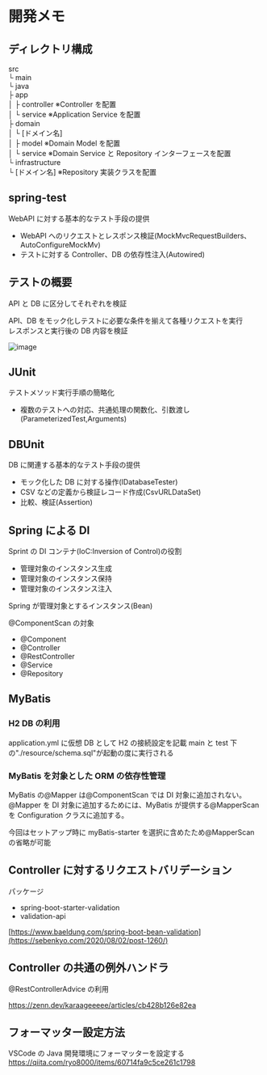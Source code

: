 # 開発メモ

## ディレクトリ構成

src  
└ main  
 └ java  
 ├ app  
 │ ├ controller ※Controller を配置  
 │ └ service ※Application Service を配置  
 ├ domain  
 │ └ [ドメイン名]  
 │ ├ model ※Domain Model を配置  
 │ └ service ※Domain Service と Repository インターフェースを配置  
 └ infrastructure  
 └ [ドメイン名] ※Repository 実装クラスを配置

## spring-test

WebAPI に対する基本的なテスト手段の提供

- WebAPI へのリクエストとレスポンス検証(MockMvcRequestBuilders、AutoConfigureMockMv)
- テストに対する Controller、DB の依存性注入(Autowired)

## テストの概要

API と DB に区分してそれぞれを検証

API、DB をモック化しテストに必要な条件を揃えて各種リクエストを実行  
レスポンスと実行後の DB 内容を検証

![image](https://github.com/naitoyuma7110/chatappTddSpring/assets/128150297/4669c9e1-dbb6-449a-bc3f-8724caede421)

## JUnit

テストメソッド実行手順の簡略化

- 複数のテストへの対応、共通処理の関数化、引数渡し(ParameterizedTest,Arguments)

## DBUnit

DB に関連する基本的なテスト手段の提供

- モック化した DB に対する操作(IDatabaseTester)
- CSV などの定義から検証レコード作成(CsvURLDataSet)
- 比較、検証(Assertion)

## Spring による DI

Sprint の DI コンテナ(IoC:Inversion of Control)の役割

- 管理対象のインスタンス生成
- 管理対象のインスタンス保持
- 管理対象のインスタンス注入

Spring が管理対象とするインスタンス(Bean)

@ComponentScan の対象

- @Component
- @Controller
- @RestController
- @Service
- @Repository

## MyBatis

### H2 DB の利用

application.yml に仮想 DB として H2 の接続設定を記載
main と test 下の"./resource/schema.sql"が起動の度に実行される

### MyBatis を対象とした ORM の依存性管理

MyBatis の@Mapper は@ComponentScan では DI 対象に追加されない。
@Mapper を DI 対象に追加するためには、MyBatis が提供する@MapperScan を Configuration クラスに追加する。

今回はセットアップ時に myBatis-starter を選択に含めたため@MapperScan の省略が可能

## Controller に対するリクエストバリデーション

パッケージ

- spring-boot-starter-validation
- validation-api

[https://www.baeldung.com/spring-boot-bean-validation](https://sebenkyo.com/2020/08/02/post-1260/)

## Controller の共通の例外ハンドラ

@RestControllerAdvice の利用

https://zenn.dev/karaageeeee/articles/cb428b126e82ea

## フォーマッター設定方法

VSCode の Java 開発環境にフォーマッターを設定する  
https://qiita.com/ryo8000/items/60714fa9c5ce261c1798
